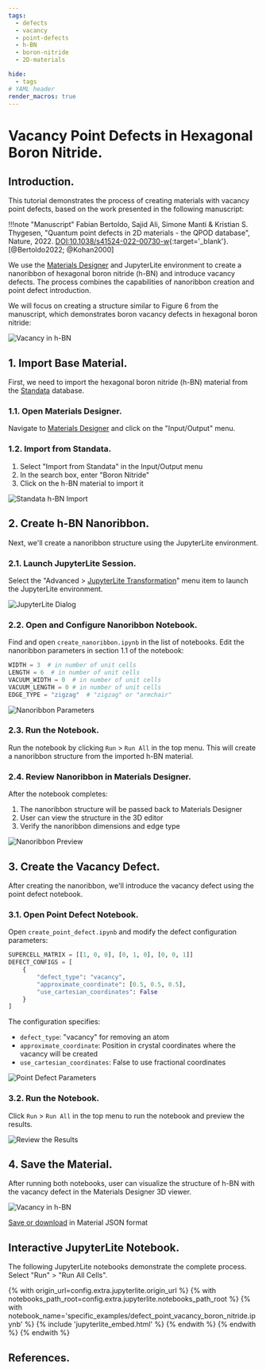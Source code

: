 ```yaml
---
tags:
  - defects
  - vacancy
  - point-defects
  - h-BN
  - boron-nitride
  - 2D-materials

hide:
  - tags
# YAML header
render_macros: true
---
```


# Vacancy Point Defects in Hexagonal Boron Nitride.

## Introduction.

This tutorial demonstrates the process of creating materials with vacancy point defects, based on the work presented in the following manuscript:

!!!note "Manuscript"
    Fabian Bertoldo, Sajid Ali, Simone Manti & Kristian S. Thygesen, "Quantum point defects in 2D materials - the QPOD database", Nature, 2022. [DOI:10.1038/s41524-022-00730-w](https://doi.org/10.1038/s41524-022-00730-w){:target='_blank'}. [@Bertoldo2022; @Kohan2000]

We use the [Materials Designer](../../../materials-designer/overview.md) and JupyterLite environment to create a nanoribbon of hexagonal boron nitride (h-BN) and introduce vacancy defects. The process combines the capabilities of nanoribbon creation and point defect introduction.

We will focus on creating a structure similar to Figure 6 from the manuscript, which demonstrates boron vacancy defects in hexagonal boron nitride:

![Vacancy in h-BN](../../../images/tutorials/materials/defects/defect_point_vacancy_boron_nitride/0-figure-from-manuscript.webp "Vacancy in h-BN")

## 1. Import Base Material.

First, we need to import the hexagonal boron nitride (h-BN) material from the [Standata](../../../materials-designer/header-menu/input-output/standata-import.md) database.

### 1.1. Open Materials Designer.

Navigate to [Materials Designer](../../../materials-designer/overview.md) and click on the "Input/Output" menu.

### 1.2. Import from Standata.

1. Select "Import from Standata" in the Input/Output menu
2. In the search box, enter "Boron Nitride"
4. Click on the h-BN material to import it

![Standata h-BN Import](../../../images/tutorials/materials/interfaces/twisted-bilayer-boron-nitride/standata-import-bn.png "Standata h-BN Import")

## 2. Create h-BN Nanoribbon.

Next, we'll create a nanoribbon structure using the JupyterLite environment.

### 2.1. Launch JupyterLite Session.

Select the "Advanced > [JupyterLite Transformation](../../../materials-designer/header-menu/advanced/jupyterlite-dialog.md)" menu item to launch the JupyterLite environment.

![JupyterLite Dialog](/images/jupyterlite/md-advanced-jl.webp "JupyterLite Dialog")

### 2.2. Open and Configure Nanoribbon Notebook.

Find and open `create_nanoribbon.ipynb` in the list of notebooks. Edit the nanoribbon parameters in section 1.1 of the notebook:

```python
WIDTH = 3  # in number of unit cells
LENGTH = 6  # in number of unit cells
VACUUM_WIDTH = 0  # in number of unit cells
VACUUM_LENGTH = 0 # in number of unit cells
EDGE_TYPE = "zigzag"  # "zigzag" or "armchair"
```

![Nanoribbon Parameters](../../../images/tutorials/materials/defects/defect_point_vacancy_boron_nitride/2-jl-nb-setup-nanoribbon.webp "Nanoribbon Parameters")

### 2.3. Run the Notebook.

Run the notebook by clicking `Run` > `Run All` in the top menu. This will create a nanoribbon structure from the imported h-BN material.

### 2.4. Review Nanoribbon in Materials Designer.

After the notebook completes:

1. The nanoribbon structure will be passed back to Materials Designer
2. User can view the structure in the 3D editor
3. Verify the nanoribbon dimensions and edge type

![Nanoribbon Preview](../../../images/tutorials/materials/defects/defect_point_vacancy_boron_nitride/3-wave-preview-nanoribbon.webp "Nanoribbon Preview")


## 3. Create the Vacancy Defect.

After creating the nanoribbon, we'll introduce the vacancy defect using the point defect notebook.

### 3.1. Open Point Defect Notebook.

Open `create_point_defect.ipynb` and modify the defect configuration parameters:

```python
SUPERCELL_MATRIX = [[1, 0, 0], [0, 1, 0], [0, 0, 1]]
DEFECT_CONFIGS = [
    {
        "defect_type": "vacancy",
        "approximate_coordinate": [0.5, 0.5, 0.5],
        "use_cartesian_coordinates": False
    }
]
```

The configuration specifies:

- `defect_type`: "vacancy" for removing an atom
- `approximate_coordinate`: Position in crystal coordinates where the vacancy will be created
- `use_cartesian_coordinates`: False to use fractional coordinates

![Point Defect Parameters](../../../images/tutorials/materials/defects/defect_point_vacancy_boron_nitride/4-jl-nb-setup-point-defect.webp "Point Defect Parameters")

### 3.2. Run the Notebook.

Click `Run` > `Run All` in the top menu to run the notebook and preview the results.

![Review the Results](../../../images/tutorials/materials/defects/defect_point_vacancy_boron_nitride/5-jl-result-preview.webp "Review the Results")

## 4. Save the Material.

After running both notebooks, user can visualize the structure of h-BN with the vacancy defect in the Materials Designer 3D viewer.

![Vacancy in h-BN](../../../images/tutorials/materials/defects/defect_point_vacancy_boron_nitride/6-wave-result.webp "Vacancy in h-BN")


[Save or download](../../../materials-designer/header-menu/input-output.md) in Material JSON format

## Interactive JupyterLite Notebook.

The following JupyterLite notebooks demonstrate the complete process. Select "Run" > "Run All Cells".

{% with origin_url=config.extra.jupyterlite.origin_url %}
{% with notebooks_path_root=config.extra.jupyterlite.notebooks_path_root %}
{% with notebook_name='specific_examples/defect_point_vacancy_boron_nitride.ipynb' %}
{% include 'jupyterlite_embed.html' %}
{% endwith %}
{% endwith %}
{% endwith %}

## References.

